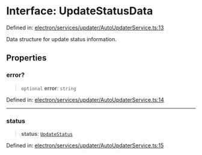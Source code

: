 # Interface: UpdateStatusData

Defined in: [electron/services/updater/AutoUpdaterService.ts:13](https://github.com/Nick2bad4u/Uptime-Watcher/blob/main/electron/services/updater/AutoUpdaterService.ts#L13)

Data structure for update status information.

## Properties

### error?

> `optional` **error**: `string`

Defined in: [electron/services/updater/AutoUpdaterService.ts:14](https://github.com/Nick2bad4u/Uptime-Watcher/blob/main/electron/services/updater/AutoUpdaterService.ts#L14)

***

### status

> **status**: [`UpdateStatus`](../type-aliases/UpdateStatus.md)

Defined in: [electron/services/updater/AutoUpdaterService.ts:15](https://github.com/Nick2bad4u/Uptime-Watcher/blob/main/electron/services/updater/AutoUpdaterService.ts#L15)
